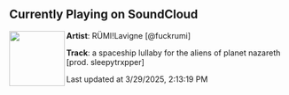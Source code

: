 ## Currently Playing on SoundCloud

[<img align="left" width="100" src="https://i1.sndcdn.com/artworks-ALnZGIN5JppBz9jn-R8LT1w-t500x500.jpg">](https://soundcloud.com/thrashwhore/a-spaceship-lullaby-for-the-aliens-of-planet-nazareth-prod-sleepytrxpper)

**Artist**: RÜMI!Lavigne [@fuckrumi] 

**Track**: a spaceship lullaby for the aliens of planet nazareth [prod. sleepytrxpper]

Last updated at 3/29/2025, 2:13:19 PM
